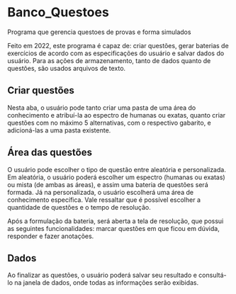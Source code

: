 # Banco_Questoes
Programa que gerencia questoes de provas e forma simulados
<p>Feito em 2022, este programa é capaz de: criar questões, gerar baterias de exercícios de acordo com as especificações do usuário e salvar dados do usuário. Para as ações de armazenamento, tanto de dados quanto de questões, são usados arquivos de texto.</p>

<h2>Criar questões</h2>
<p>Nesta aba, o usuário pode tanto criar uma pasta de uma área do conhecimento e atribuí-la ao espectro de humanas ou exatas, quanto criar questões com no máximo 5 alternativas, com o respectivo gabarito, e adicioná-las a uma pasta existente.</p>

<h2>Área das questões</h2>
<p>O usuário pode escolher o tipo de questão entre aleatória e personalizada. Em aleatória, o usuário poderá escolher um espectro (humanas ou exatas) ou mista (de ambas as áreas), e assim uma bateria de questões será formada. Já na personalizada, o usuário escolherá uma área de conhecimento específica. Vale ressaltar que é possível escolher a quantidade de questões e o tempo de resolução.</p>
<p>Após a formulação da bateria, será aberta a tela de resolução, que possui as seguintes funcionalidades: marcar questões em que ficou em dúvida, responder e fazer anotações.</p>

<h2>Dados</h2>
<p>Ao finalizar as questões, o usuário poderá salvar seu resultado e consultá-lo na janela de dados, onde todas as informações serão exibidas.</p>
